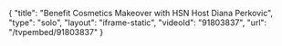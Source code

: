 {
    "title": "Benefit Cosmetics Makeover with HSN Host Diana Perkovic",
    "type": "solo",
    "layout": "iframe-static",
    "videoId": "91803837",
    "url": "\/tvpembed\/91803837"
}